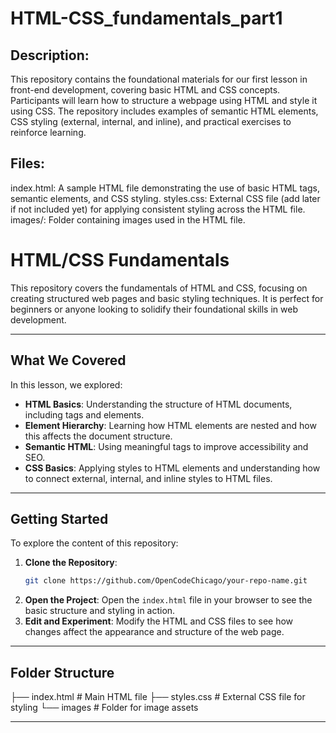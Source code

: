 # HTML-CSS_fundamentals_part1

## Description:
This repository contains the foundational materials for our first lesson in front-end development, covering basic HTML and CSS concepts. Participants will learn how to structure a webpage using HTML and style it using CSS. The repository includes examples of semantic HTML elements, CSS styling (external, internal, and inline), and practical exercises to reinforce learning.

## Files:
index.html: A sample HTML file demonstrating the use of basic HTML tags, semantic elements, and CSS styling.
styles.css: External CSS file (add later if not included yet) for applying consistent styling across the HTML file.
images/: Folder containing images used in the HTML file.

# HTML/CSS Fundamentals

This repository covers the fundamentals of HTML and CSS, focusing on creating structured web pages and basic styling techniques. It is perfect for beginners or anyone looking to solidify their foundational skills in web development.

---

## What We Covered

In this lesson, we explored:

- **HTML Basics**: Understanding the structure of HTML documents, including tags and elements.
- **Element Hierarchy**: Learning how HTML elements are nested and how this affects the document structure.
- **Semantic HTML**: Using meaningful tags to improve accessibility and SEO.
- **CSS Basics**: Applying styles to HTML elements and understanding how to connect external, internal, and inline styles to HTML files.

---

## Getting Started

To explore the content of this repository:

1. **Clone the Repository**: 
   ```bash
   git clone https://github.com/OpenCodeChicago/your-repo-name.git
   ```
2. **Open the Project**:
   Open the `index.html` file in your browser to see the basic structure and styling in action.
3. **Edit and Experiment**:
   Modify the HTML and CSS files to see how changes affect the appearance and structure of the web page.

---

## Folder Structure

├── index.html  # Main HTML file
├── styles.css  # External CSS file for styling
└── images      # Folder for image assets

---

